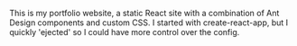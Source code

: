 This is my portfolio website, a static React site with a combination of Ant Design components and custom CSS. I started with create-react-app, but I quickly 'ejected' so I could have more control over the config.